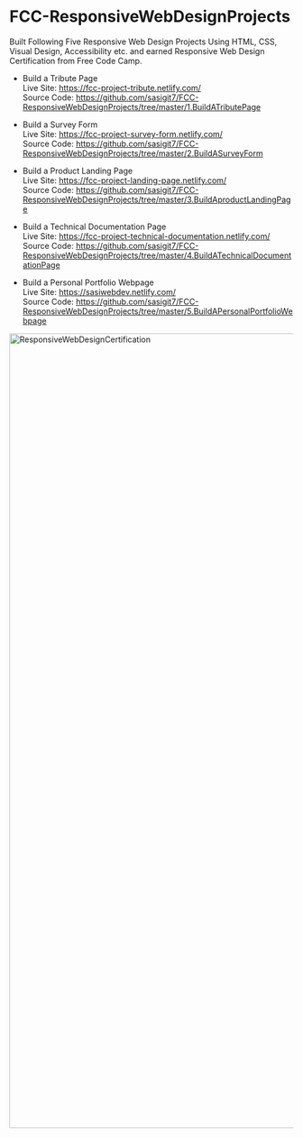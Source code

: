 # FCC-ResponsiveWebDesignProjects

Built Following Five Responsive Web Design Projects Using HTML, CSS, Visual Design, Accessibility etc. and earned Responsive Web Design Certification from Free Code Camp. 

* Build a Tribute Page <br />
  Live Site: https://fcc-project-tribute.netlify.com/ <br />
  Source Code: https://github.com/sasigit7/FCC-ResponsiveWebDesignProjects/tree/master/1.BuildATributePage
  
* Build a Survey Form <br />
  Live Site: https://fcc-project-survey-form.netlify.com/ <br />
  Source Code: https://github.com/sasigit7/FCC-ResponsiveWebDesignProjects/tree/master/2.BuildASurveyForm
  
* Build a Product Landing Page <br />
  Live Site: https://fcc-project-landing-page.netlify.com/ <br />
  Source Code: https://github.com/sasigit7/FCC-ResponsiveWebDesignProjects/tree/master/3.BuildAproductLandingPage
  
* Build a Technical Documentation Page <br />
  Live Site: https://fcc-project-technical-documentation.netlify.com/ <br />
  Source Code: https://github.com/sasigit7/FCC-ResponsiveWebDesignProjects/tree/master/4.BuildATechnicalDocumentationPage
  
* Build a Personal Portfolio Webpage <br />
  Live Site: https://sasiwebdev.netlify.com/ <br />
  Source Code: https://github.com/sasigit7/FCC-ResponsiveWebDesignProjects/tree/master/5.BuildAPersonalPortfolioWebpage

<img width="1409" alt="ResponsiveWebDesignCertification" src="https://user-images.githubusercontent.com/24832458/72393981-7a68d200-372c-11ea-8e42-1f091e2afadc.png">





